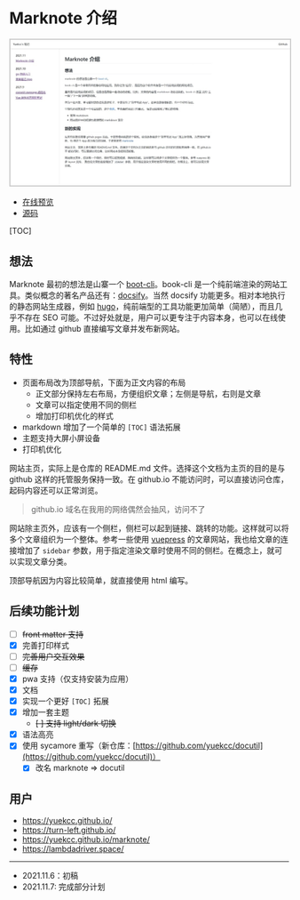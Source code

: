 # Marknote 介绍

<img src="docs/202111/images/marknote-screenshot.jpg" style="border: 2px solid #ccc; max-width: 100%">

- [在线预览](https://yuekcc.github.io/marknote/)
- [源码](https://github.com/yuekcc/marknote)

[TOC]

## 想法

Marknote 最初的想法是山寨一个 [boot-cli]([https://github.com/vvpvvp/book-cli)。book-cli 是一个纯前端渲染的网站工具。类似概念的著名产品还有：[docsify](https://github.com/docsifyjs/docsify)。当然 docsify 功能更多。相对本地执行的静态网站生成器，例如 [hugo](https://gohugo.io/)，纯前端型的工具功能更加简单（简陋），而且几乎不存在 SEO 可能。不过好处就是，用户可以更专注于内容本身，也可以在线使用。比如通过 github 直接编写文章并发布新网站。

## 特性

- 页面布局改为顶部导航，下面为正文内容的布局
    - 正文部分保持左右布局，方便组织文章；左侧是导航，右则是文章
    - 文章可以指定使用不同的侧栏
    - 增加打印机优化的样式
- markdown 增加了一个简单的 `[TOC]` 语法拓展
- 主题支持大屏小屏设备
- 打印机优化

网站主页，实际上是仓库的 README.md 文件。选择这个文档为主页的目的是与 github 这样的托管服务保持一致。在 github.io 不能访问时，可以直接访问仓库，起码内容还可以正常浏览。

>github.io 域名在我用的网络偶然会抽风，访问不了

网站除主页外，应该有一个侧栏，侧栏可以起到链接、跳转的功能。这样就可以将多个文章组织为一个整体。参考一些使用 [vuepress](https://vuepress.vuejs.org/zh/) 的文章网站，我也给文章的连接增加了 `sidebar` 参数，用于指定渲染文章时使用不同的侧栏。在概念上，就可以实现文章分类。

顶部导航因为内容比较简单，就直接使用 html 编写。

## 后续功能计划

- [ ] ~~front matter 支持~~
- [x] 完善打印样式
- [ ] ~~完善用户交互效果~~
- [ ] ~~缓存~~
- [x] pwa 支持（仅支持安装为应用）
- [x] 文档
- [x] 实现一个更好 `[TOC]` 拓展
- [x] 增加一套主题
    - ~~[ ] 支持 light/dark 切换~~
- [x] 语法高亮
- [x] 使用 sycamore 重写（新仓库：[https://github.com/yuekcc/docutil](https://github.com/yuekcc/docutil)）
    - [x] 改名 marknote => docutil

## 用户

- https://yuekcc.github.io/
- https://turn-left.github.io/
- https://yuekcc.github.io/marknote/
- https://lambdadriver.space/

----

- 2021.11.6：初稿
- 2021.11.7: 完成部分计划


